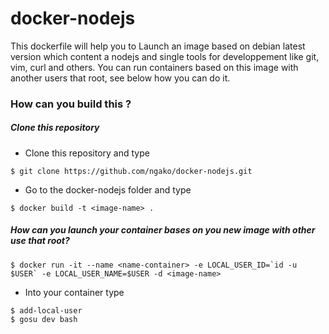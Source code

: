# docker-nodejs

This dockerfile will help you to Launch an image based on debian latest version which content a nodejs and single tools for developpement like git, vim, curl and others.
You can run containers based on this image with another users that root, see below how you can do it.


### How can you build this ?

##### Clone this repository
* Clone this repository and type
```
$ git clone https://github.com/ngako/docker-nodejs.git
```
* Go to the docker-nodejs folder and type
```
$ docker build -t <image-name> .
```

##### How can you launch your container bases on you new image with other use that root?
```
$ docker run -it --name <name-container> -e LOCAL_USER_ID=`id -u $USER` -e LOCAL_USER_NAME=$USER -d <image-name>
```
* Into your container type
```
$ add-local-user
$ gosu dev bash
```

